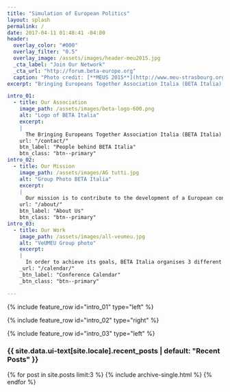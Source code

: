 ```yaml
---
title: "Simulation of European Politics"
layout: splash
permalink: /
date: 2017-04-11 01:48:41 -04:00
header:
  overlay_color: "#000"
  overlay_filter: "0.5"
  overlay_image: /assets/images/header-meu2015.jpg
  _cta_label: "Join Our Network"
  _cta_url: "http://forum.beta-europe.org"
  caption: "Photo credit: [**MEUS 2015**](http://www.meu-strasbourg.org)"
excerpt: "Bringing Europeans Together Association Italia (BETA Italia) is a politically independent and non-profit association to support the organisation of European politics simulations in Italy."

intro_01:
  - title: Our Association
    image_path: /assets/images/beta-logo-600.png
    alt: "Logo of BETA Italia"
    excerpt:
    |
      The Bringing Europeans Together Association Italia (BETA Italia) is a young, politically independent and non-profit association founded in late 2016 by 7 young Europeans in Rome. BETA Italia now counts more than 40 members all across Italy and beyond.
    url: "/contact/"
    btn_label: "People behind BETA Italia"
    btn_class: "btn--primary"
intro_02:
  - title: Our Mission
    image_path: /assets/images/AG tutti.jpg
    alt: "Group Photo BETA Italia"
    excerpt:
    |
      Our mission is to contribute to the development of a European consciousness among the youth and to spread knowledge and awareness about how the European Union works and what does it mean to be a European citizen.
    url: "/about/"
    btn_label: "About Us"
    btn_class: "btn--primary"
intro_03:
  - title: Our Work
    image_path: /assets/images/all-veumeu.jpg
    alt: "VeUMEU Group photo"
    excerpt:
    |
      In order to achieve its goals, BETA Italia organises 3 different MEUs in Italy: Sapientia in Consilium (Rome), VeUMEU (Venice) and MiMEU (Milan). In addition we offer a project called “Insegnare la cittadinanza europea”, whose aim is to discuss the EU with high school students.
    _url: "/calendar/"
    _btn_label: "Conference Calendar"
    _btn_class: "btn--primary"

---
```


{% include feature_row id="intro_01" type="left" %}

{% include feature_row id="intro_02" type="right" %}

{% include feature_row id="intro_03" type="left" %}

<div class="layout--splash__recent--posts">
<h3 class="archive__subtitle">{{ site.data.ui-text[site.locale].recent_posts | default: "Recent Posts" }}</h3>

{% for post in site.posts limit:3 %}
  {% include archive-single.html %}
{% endfor %}
</div>
